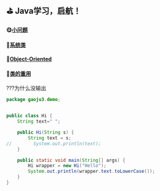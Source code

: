 ##  :golf: Java学习，启航！

#### :yum:[小问题](./problem.md)
#### :file_folder:[系统类](https://github.com/swordboyASS/Rear-end-Learing/blob/master/Java/%E4%B8%80%E4%BA%9B%E7%B1%BB.md#title)
#### :file_folder:[Object-Oriented](https://github.com/swordboyASS/Rear-End/blob/master/Java/Object-Oriented.md)
#### :file_folder:[类的重用](https://github.com/swordboyASS/Rear-End/blob/master/Java/%E7%B1%BB%E7%9A%84%E9%87%8D%E7%94%A8.md)


???为什么没输出
```java
package gaoju3.demo;


public class Hi {
    String text=" ";

    public Hi(String s) {
        String text = s;
//        System.out.println(text);
    }

    public static void main(String[] args) {
        Hi wrapper = new Hi("Hello");
        System.out.println(wrapper.text.toLowerCase());
    }
}
```
